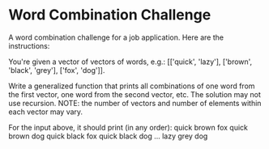 # Word Combination Challenge
A word combination challenge for a job application. Here are the instructions:

You're given a vector of vectors of words, e.g.:
[['quick', 'lazy'], ['brown', 'black', 'grey'], ['fox', 'dog']].

Write a generalized function that prints all combinations of one word from the first vector, one word from the second vector, etc.
The solution may not use recursion.
NOTE: the number of vectors and number of elements within each vector may vary.

For the input above, it should print (in any order):
quick brown fox
quick brown dog
quick black fox
quick black dog
...
lazy grey dog
